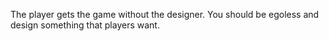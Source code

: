 The player gets the game without the designer. You should be egoless and design something that players want.
